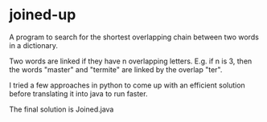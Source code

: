 # joined-up

A program to search for the shortest overlapping chain between two words in a dictionary. 

Two words are linked if they have n overlapping letters. E.g. if n is 3, then the words "master" and "termite" are linked by the overlap "ter".

I tried a few approaches in python to come up with an efficient solution before translating it into java to run faster.

The final solution is Joined.java
